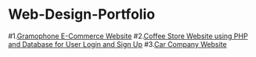 # Web-Design-Portfolio

#1.[Gramophone E-Commerce Website](https://github.com/Nirmit4604/Final-Project)
#2.[Coffee Store Website using PHP and Database for User Login and Sign Up](https://github.com/Nirmit4604/Final-Project-PHP)
#3.[Car Company Website](https://github.com/Nirmit4604/Css-Final-project)
